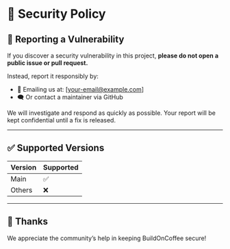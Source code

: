 # 🔐 Security Policy

## 📢 Reporting a Vulnerability

If you discover a security vulnerability in this project, **please do not open a public issue or pull request.**

Instead, report it responsibly by:

- 📧 Emailing us at: [your-email@example.com]
- 🗨️ Or contact a maintainer via GitHub

We will investigate and respond as quickly as possible. Your report will be kept confidential until a fix is released.

---

## ✅ Supported Versions

| Version | Supported |
|---------|-----------|
| Main    | ✅        |
| Others  | ❌        |

---

## 🙏 Thanks

We appreciate the community’s help in keeping BuildOnCoffee secure!
